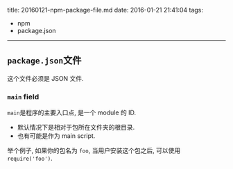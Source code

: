 title: 20160121-npm-package-file.md
date: 2016-01-21 21:41:04
tags: 

- npm
- package.json

---

## `package.json`文件

这个文件必须是 JSON 文件.


### `main` field

`main`是程序的主要入口点, 是一个 module 的 ID. 

- 默认情况下是相对于包所在文件夹的根目录.
- 也有可能是作为 main script.

举个例子, 如果你的包名为 `foo`, 当用户安装这个包之后, 可以使用 `require('foo')`.

